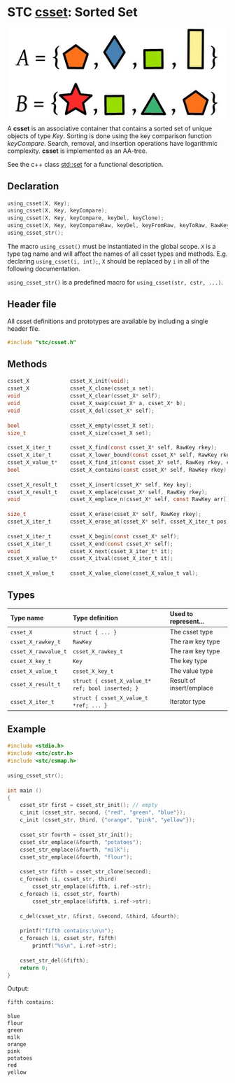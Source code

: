 # STC [csset](../stc/csmap.h): Sorted Set
![Set](pics/sset.jpg)

A **csset** is an associative container that contains a sorted set of unique objects of type *Key*. Sorting is done using the key comparison function *keyCompare*. Search, removal, and insertion operations have logarithmic complexity. **csset** is implemented as an AA-tree.

See the c++ class [std::set](https://en.cppreference.com/w/cpp/container/set) for a functional description.

## Declaration

```c
using_csset(X, Key);
using_csset(X, Key, keyCompare);
using_csset(X, Key, keyCompare, keyDel, keyClone);
using_csset(X, Key, keyCompareRaw, keyDel, keyFromRaw, keyToRaw, RawKey);
using_csset_str();
```
The macro `using_csset()` must be instantiated in the global scope. `X` is a type tag name and
will affect the names of all csset types and methods. E.g. declaring `using_csset(i, int);`, `X` should
be replaced by `i` in all of the following documentation.

`using_csset_str()` is a predefined macro for `using_csset(str, cstr, ...)`.

## Header file

All csset definitions and prototypes are available by including a single header file.

```c
#include "stc/csset.h"
```
## Methods

```c
csset_X             csset_X_init(void);
csset_X             csset_X_clone(csset_x set);
void                csset_X_clear(csset_X* self);
void                csset_X_swap(csset_X* a, csset_X* b);
void                csset_X_del(csset_X* self);                                             // destructor

bool                csset_X_empty(csset_X set);
size_t              csset_X_size(csset_X set);

csset_X_iter_t      csset_X_find(const csset_X* self, RawKey rkey);
csset_X_iter_t      csset_X_lower_bound(const csset_X* self, RawKey rkey);                  // find closest entry >= rkey
csset_X_value_t*    csset_X_find_it(const csset_X* self, RawKey rkey, csset_X_iter_t* out);
bool                csset_X_contains(const csset_X* self, RawKey rkey);

csset_X_result_t    csset_X_insert(csset_X* self, Key key);
csset_X_result_t    csset_X_emplace(csset_X* self, RawKey rkey);
void                csset_X_emplace_n(csset_X* self, const RawKey arr[], size_t size);

size_t              csset_X_erase(csset_X* self, RawKey rkey);
csset_X_iter_t      csset_X_erase_at(csset_X* self, csset_X_iter_t pos);

csset_X_iter_t      csset_X_begin(const csset_X* self);
csset_X_iter_t      csset_X_end(const csset_X* self);
void                csset_X_next(csset_X_iter_t* it);
csset_X_value_t*    csset_X_itval(csset_X_iter_t it);

csset_X_value_t     csset_X_value_clone(csset_X_value_t val);
```

## Types

| Type name            | Type definition                                   | Used to represent...     |
|:---------------------|:--------------------------------------------------|:-------------------------|
| `csset_X`            | `struct { ... }`                                  | The csset type           |
| `csset_X_rawkey_t`   | `RawKey`                                          | The raw key type         |
| `csset_X_rawvalue_t` | `csset_X_rawkey_t`                                | The raw key type         |
| `csset_X_key_t`      | `Key`                                             | The key type             |
| `csset_X_value_t`    | `csset_X_key_t`                                   | The value type           |
| `csset_X_result_t`   | `struct { csset_X_value_t* ref; bool inserted; }` | Result of insert/emplace |
| `csset_X_iter_t`     | `struct { csset_X_value_t *ref; ... }`            | Iterator type            |

## Example
```c
#include <stdio.h>
#include <stc/cstr.h>
#include <stc/csmap.h>

using_csset_str();

int main ()
{
    csset_str first = csset_str_init(); // empty
    c_init (csset_str, second, {"red", "green", "blue"});
    c_init (csset_str, third, {"orange", "pink", "yellow"});

    csset_str fourth = csset_str_init();
    csset_str_emplace(&fourth, "potatoes");
    csset_str_emplace(&fourth, "milk");
    csset_str_emplace(&fourth, "flour");

    csset_str fifth = csset_str_clone(second);
    c_foreach (i, csset_str, third)
        csset_str_emplace(&fifth, i.ref->str);
    c_foreach (i, csset_str, fourth)
        csset_str_emplace(&fifth, i.ref->str);

    c_del(csset_str, &first, &second, &third, &fourth);

    printf("fifth contains:\n\n");
    c_foreach (i, csset_str, fifth) 
        printf("%s\n", i.ref->str);

    csset_str_del(&fifth);
    return 0;
}
```
Output:
```
fifth contains:

blue
flour
green
milk
orange
pink
potatoes
red
yellow
```
